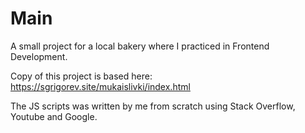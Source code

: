 # Main

A small project for a local bakery where I practiced in Frontend Development. 

Copy of this project is based here: https://sgrigorev.site/mukaislivki/index.html

The JS scripts was written by me from scratch using Stack Overflow, Youtube and Google.
